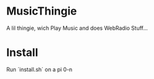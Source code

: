 # MusicThingie
A lil thingie, wich Play Music and does WebRadio Stuff...

# Install
Run ´install.sh´ on a pi 0-n
